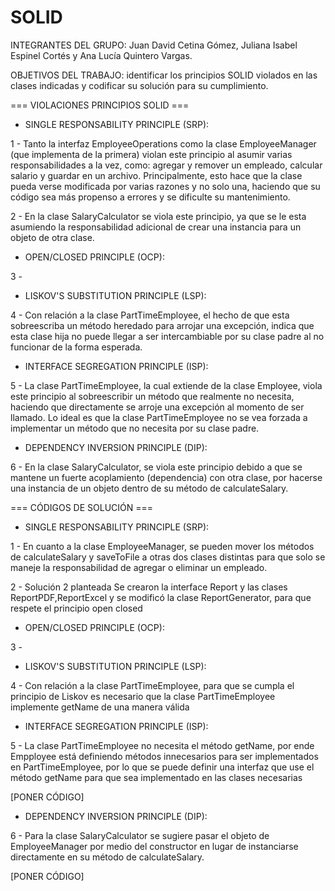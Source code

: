 # SOLID

INTEGRANTES DEL GRUPO: Juan David Cetina Gómez, Juliana Isabel Espinel Cortés y Ana Lucía Quintero Vargas.

OBJETIVOS DEL TRABAJO: identificar los principios SOLID violados en las clases indicadas y codificar su solución para su cumplimiento.


=== VIOLACIONES PRINCIPIOS SOLID ===


+ SINGLE RESPONSABILITY PRINCIPLE (SRP):

1 - Tanto la interfaz EmployeeOperations como la clase EmployeeManager (que implementa de la primera) violan este principio al asumir varias responsabilidades a la vez, como: agregar y remover un empleado, calcular salario y guardar en un archivo. Principalmente, esto hace que la clase pueda verse modificada por varias razones y no solo una, haciendo que su código sea más propenso a errores y se dificulte su mantenimiento.

2 - En la clase SalaryCalculator se viola este principio, ya que se le esta asumiendo la responsabilidad adicional de crear una instancia para un objeto de otra clase.

+ OPEN/CLOSED PRINCIPLE (OCP):

3 - 

+ LISKOV'S SUBSTITUTION PRINCIPLE (LSP):

4 - Con relación a la clase PartTimeEmployee, el hecho de que esta sobreescriba un método heredado para arrojar una excepción, indica que esta clase hija no puede llegar a ser intercambiable por su clase padre al no funcionar de la forma esperada.

+ INTERFACE SEGREGATION PRINCIPLE (ISP):

5 - La clase PartTimeEmployee, la cual extiende de la clase Employee, viola este principio al sobreescribir un método que realmente no necesita, haciendo que directamente se arroje una excepción al momento de ser llamado. Lo ideal es que la clase PartTimeEmployee no se vea forzada a implementar un método que no necesita por su clase padre.

+ DEPENDENCY INVERSION PRINCIPLE (DIP):

6 - En la clase SalaryCalculator, se viola este principio debido a que se mantene un fuerte acoplamiento (dependencia) con otra clase, por hacerse una instancia de un objeto dentro de su método de calculateSalary.


=== CÓDIGOS DE SOLUCIÓN ===


+ SINGLE RESPONSABILITY PRINCIPLE (SRP):

1 - En cuanto a la clase EmployeeManager, se pueden mover los métodos de calculateSalary y saveToFile a otras dos clases distintas para que solo se maneje la responsabilidad de agregar o eliminar un empleado.

2 - Solución 2 planteada
Se crearon la interface Report y las clases ReportPDF,ReportExcel y se modificó la clase ReportGenerator, para que respete el principio open closed

+ OPEN/CLOSED PRINCIPLE (OCP):

3 -
  
+ LISKOV'S SUBSTITUTION PRINCIPLE (LSP):

4 - Con relación a la clase PartTimeEmployee, para que se cumpla el principio de Liskov es necesario que la clase PartTimeEmployee implemente getName de una manera válida

+ INTERFACE SEGREGATION PRINCIPLE (ISP):

5 - La clase PartTimeEmployee no necesita el método getName, por ende Empployee está definiendo métodos innecesarios para ser implementados en PartTimeEmployee, por lo que se puede definir una interfaz que use el método getName para que sea implementado en las clases necesarias

[PONER CÓDIGO]

+ DEPENDENCY INVERSION PRINCIPLE (DIP):

6 - Para la clase SalaryCalculator se sugiere pasar el objeto de EmployeeManager por medio del constructor en lugar de instanciarse directamente en su método de calculateSalary.

[PONER CÓDIGO] 
